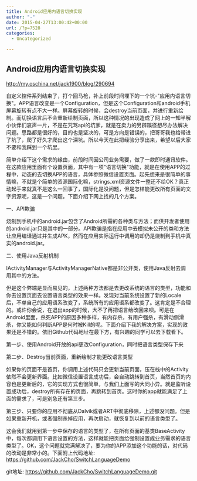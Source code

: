 ```yaml
---
title: Android应用内语言切换实现
author: "-"
date: 2015-04-27T13:00:42+00:00
url: /?p=7528
categories:
  - Uncategorized

---
```

## Android应用内语言切换实现
http://my.oschina.net/jack1900/blog/290694


自定义控件系列结束了，打个回马枪，补上前段时间埋下的一个坑-"应用内语言切换"。APP语言改变是一个Configuration，但是这个Configuration和android手机屏幕旋转有点不大一样。屏幕旋转的时候，会destroy当前页面，并进行重新绘制。而切换语言后不会重新绘制页面，所以这种情况的出现造成了网上的一知半解小伙伴们哀声一片，不是在咒骂api的坑爹，就是在卖力的另辟蹊径想尽办法解决问题。思路都是很好的，目的也是坚决的，可是方向是错误的，把哥哥我也给带进了坑了，爬了好久才爬出这个深坑。所以今天在此把经验分享出来，希望以后大家不要和我踩到一个坑里。

简单介绍下这个需求的缘由，前段时间因公司业务需要，做了一款即时通讯软件。在这款应用里面有个设置页面，其中有一项"语言切换"功能，就是在使用APP的过程中，动态的去切换APP的语言，具体参照微信设置页面。起先想来是很简单的事情嘛，不就是个简单的资源国际化嘛，strings.xml资源文件一整还不给OK？真正动起手来就真不是这么一回事了，国际化是没问题，但是怎样能更改所有页面的文字资源呢，这是一个问题。下面介绍下网上找的几个方案。

一、API欺骗
  
烧制到手机中的android.jar包含了Android所需的各种类与方法；而供开发者使用的android.jar只是其中的一部分。API欺骗是指在应用中去模拟未公开的类和方法让应用编译通过并生成APK，然而在应用实际运行中调用的却仍是烧制到手机中真实的android.jar。

二、使用Java反射机制

IActivityManager与ActivityManagerNative都是非公开类，使用Java反射去调用其中的方法。
  
但是这个弊端是显而易见的，上述两种方法都是去更改系统的语言的类型，功能和你去设置页面去设置语言类型的效果一样。发现对当前系统设置了新的Locale后，不单自己的应用语系改变了，系统所有的应用语系都改变了。这肯定是不合理的。或许你会说，在退出app的时候，大不了再把语言给改回来呗。可是在Android里面，杀死APP的原因多种多样，有内存杀，有用户强杀，有滑动侧滑杀，你又能如何判断APP是何时被Kill的呢。下面介绍下我的解决方案，实现的效果还是不错的。依旧Github代码地址在最下方，有兴趣的同学可以去下载看下。

第一步、使用Android开放的api更改Configuration，同时把语言类型保存下来

第二步、Destroy当前页面，重新绘制才能更改语言类型

如果你的页面不是首页，你调用上述代码只会更新当前页面，压在栈中的Activity依然不会更新界面。比如微信设置语言成功后，会自动跳转到首页，当然首页的内容也是更新后的，它的实现方式也很简单，与我们上面写的大同小异。就是监听设置成功后，destroy所有存在的页面，再跳转到首页。这时你的app就能满足了上面的需求了，可是别急还有第三步。

第三步、只要你的应用不彻底从Dalvik或者ART中彻底移除，上述都没问题。但是如果重新开机，或者强制杀掉应用，再次启动，就恢复到以前的语言类型了。

这会我们就用到第一步中保存的语言的类型了，在所有页面的基类BaseActivity中，每次都调用下语言设置的方法，这样就能把页面给强制设置成业务需求的语言类型了。OK，这个问题就完满解决了，要为你的APP添加这个功能的话，对代码的改动是非常小的。下面附上代码地址: https://github.com/JackCho/SwitchLanguageDemo

git地址: https://github.com/JackCho/SwitchLanguageDemo.git
